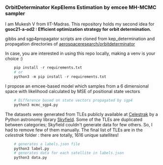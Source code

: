 ### OrbitDeterminator KepElems Estimation by emcee MH-MCMC sampler

I am Mukesh V from IIT-Madras. This repository holds my second idea for **gsoc21-a-od2 : Efficient optimization strategy for orbit determination.**

gibbs and sgp4propagator scripts are cloned from kep_determination and propagation directories of [aerospaceresearch/orbitdeterminator](https://github.com/aerospaceresearch/orbitdeterminator/tree/master/orbitdeterminator)

In case, you are interested in using this repo locally, making a venv is your choice :)
```py
    pip install -r requirements.txt
    # or
    python3 -m pip install -r requirements.txt
```

I propose an emcee-based model which samples from a 6 dimensional space with likelihood calculated by MSE of 
positional state vectors
``` py
    # Difference based on state vectors propagated by sgp4
    python3 mcmc_sgp4.py
```

The datasets were generated from TLEs publicly available at [Celestrak](https://www.celestrak.com/NORAD/elements/) by a Python astronomy library [Skyfield](https://rhodesmill.org/skyfield/). Some of the TLEs are duplicated between categories; Skyfield couldn't generate data for few others. So, I had to remove few of them manually. The final list of TLEs are in the *celestrak* folder : there are totally, 1616 unique satellites!
``` py
    # generates a labels.json file 
    python3 label.py
    # generates data for each satellite in labels.json
    python3 data.py
```